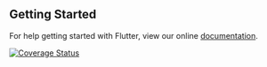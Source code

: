 

## Getting Started

For help getting started with Flutter, view our online
[documentation](https://flutter.io/).

[![Coverage Status](https://coveralls.io/repos/github/mobileappdevhm19/campus-connected-team-6/badge.svg?branch=master)](https://coveralls.io/github/mobileappdevhm19/campus-connected-team-6?branch=master)
